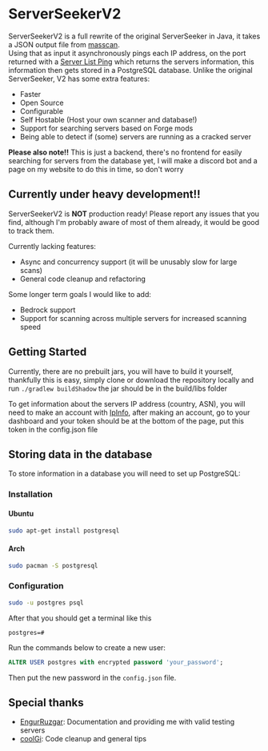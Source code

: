 # ServerSeekerV2

ServerSeekerV2 is a full rewrite of the original ServerSeeker in Java, it takes a JSON output file from [masscan](https://github.com/robertdavidgraham/masscan).  
Using that as input it asynchronously pings each IP address, on the port returned with a [Server List Ping](https://wiki.vg/Server_List_Ping) which returns the servers information, this information then gets stored in a PostgreSQL database.
Unlike the original ServerSeeker, V2 has some extra features:
- Faster
- Open Source
- Configurable
- Self Hostable (Host your own scanner and database!)
- Support for searching servers based on Forge mods
- Being able to detect if (some) servers are running as a cracked server

**Please also note!!**
This is just a backend, there's no frontend for easily searching for servers from the database yet, I will make a discord bot and a page on my website to do this in time, so don't worry

## Currently under heavy development!!
ServerSeekerV2 is **NOT** production ready! Please report any issues that you find, although I'm probably aware of most of them already, it would be good to track them.

Currently lacking features:
- Async and concurrency support (it will be unusably slow for large scans)
- General code cleanup and refactoring

Some longer term goals I would like to add:
- Bedrock support
- Support for scanning across multiple servers for increased scanning speed

## Getting Started
Currently, there are no prebuilt jars, you will have to build it yourself, thankfully this is easy, simply clone or download the repository locally and run `./gradlew buildShadow` the jar should be in the build/libs folder

To get information about the servers IP address (country, ASN), you will need to make an account with [IpInfo](https://ipinfo.io), after making an account, go to your dashboard and your token should be at the bottom of the page, put this token in the config.json file

## Storing data in the database

To store information in a database you will need to set up PostgreSQL:  

### Installation
#### Ubuntu
```sh
sudo apt-get install postgresql
```
#### Arch
```sh
sudo pacman -S postgresql
```

  
### Configuration
```sh
sudo -u postgres psql
```
After that you should get a terminal like this  
```
postgres=#
```  
Run the commands below to create a new user:  
```sql
ALTER USER postgres with encrypted password 'your_password';
```
Then put the new password in the `config.json` file.

## Special thanks
- [EngurRuzgar](https://github.com/EngurRuzgar): Documentation and providing me with valid testing servers
- [coolGi](https://github.com/coolGi69): Code cleanup and general tips
